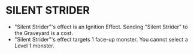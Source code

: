 # SILENT STRIDER

*   "Silent Strider"'s effect is an Ignition Effect. Sending "Silent Strider" to the Graveyard is a cost.
*   "Silent Strider"'s effect targets 1 face-up monster. You cannot select a Level 1 monster.
